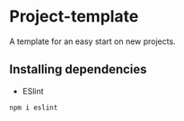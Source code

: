 # Project-template

A template for an easy start on new projects.

## Installing dependencies

* ESlint

```
npm i eslint
```
